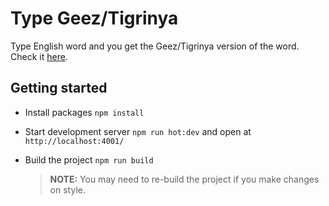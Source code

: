 # Type Geez/Tigrinya

Type English word and you get the Geez/Tigrinya version of the word.
Check it [here](https://heartfelt-bonbon-3b9aca.netlify.app/).

## Getting started
- Install packages `npm install`
- Start development server `npm run hot:dev` and open at `http://localhost:4001/`
- Build the project `npm run build`

    > **NOTE:** You may need to re-build the project if you make changes on style.

